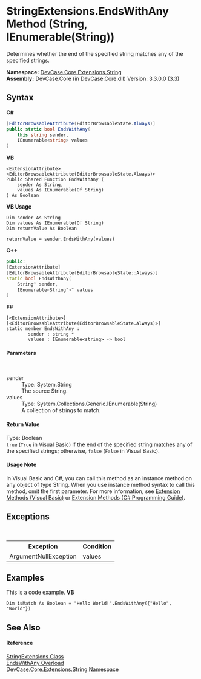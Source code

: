 # StringExtensions.EndsWithAny Method (String, IEnumerable(String))
 

Determines whether the end of the specified string matches any of the specified strings.

**Namespace:**&nbsp;<a href="N_DevCase_Core_Extensions_String">DevCase.Core.Extensions.String</a><br />**Assembly:**&nbsp;DevCase.Core (in DevCase.Core.dll) Version: 3.3.0.0 (3.3)

## Syntax

**C#**<br />
``` C#
[EditorBrowsableAttribute(EditorBrowsableState.Always)]
public static bool EndsWithAny(
	this string sender,
	IEnumerable<string> values
)
```

**VB**<br />
``` VB
<ExtensionAttribute>
<EditorBrowsableAttribute(EditorBrowsableState.Always)>
Public Shared Function EndsWithAny ( 
	sender As String,
	values As IEnumerable(Of String)
) As Boolean
```

**VB Usage**<br />
``` VB Usage
Dim sender As String
Dim values As IEnumerable(Of String)
Dim returnValue As Boolean

returnValue = sender.EndsWithAny(values)
```

**C++**<br />
``` C++
public:
[ExtensionAttribute]
[EditorBrowsableAttribute(EditorBrowsableState::Always)]
static bool EndsWithAny(
	String^ sender, 
	IEnumerable<String^>^ values
)
```

**F#**<br />
``` F#
[<ExtensionAttribute>]
[<EditorBrowsableAttribute(EditorBrowsableState.Always)>]
static member EndsWithAny : 
        sender : string * 
        values : IEnumerable<string> -> bool 

```


#### Parameters
&nbsp;<dl><dt>sender</dt><dd>Type: System.String<br />The source String.</dd><dt>values</dt><dd>Type: System.Collections.Generic.IEnumerable(String)<br />A collection of strings to match.</dd></dl>

#### Return Value
Type: Boolean<br />`true` (`True` in Visual Basic) if the end of the specified string matches any of the specified strings; otherwise, `false` (`False` in Visual Basic).

#### Usage Note
In Visual Basic and C#, you can call this method as an instance method on any object of type String. When you use instance method syntax to call this method, omit the first parameter. For more information, see <a href="https://docs.microsoft.com/dotnet/visual-basic/programming-guide/language-features/procedures/extension-methods">Extension Methods (Visual Basic)</a> or <a href="https://docs.microsoft.com/dotnet/csharp/programming-guide/classes-and-structs/extension-methods">Extension Methods (C# Programming Guide)</a>.

## Exceptions
&nbsp;<table><tr><th>Exception</th><th>Condition</th></tr><tr><td>ArgumentNullException</td><td>values</td></tr></table>

## Examples
This is a code example. 
**VB**<br />
``` VB
Dim isMatch As Boolean = "Hello World!".EndsWithAny({"Hello", "World"})
```


## See Also


#### Reference
<a href="T_DevCase_Core_Extensions_String_StringExtensions">StringExtensions Class</a><br /><a href="Overload_DevCase_Core_Extensions_String_StringExtensions_EndsWithAny">EndsWithAny Overload</a><br /><a href="N_DevCase_Core_Extensions_String">DevCase.Core.Extensions.String Namespace</a><br />